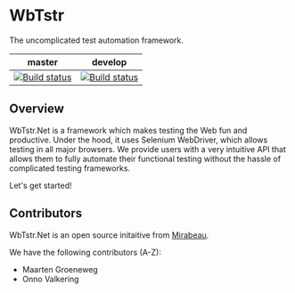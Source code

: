 # WbTstr
The uncomplicated test automation framework.

| master | develop |
| --- | --- |
| [![Build status](https://img.shields.io/appveyor/ci/onnovalkering/wbtstr/master.svg)](https://ci.appveyor.com/project/onnovalkering/wbtstr/branch/master) | [![Build status](https://img.shields.io/appveyor/ci/onnovalkering/wbtstr/develop.svg)](https://ci.appveyor.com/project/onnovalkering/wbtstr/branch/develop) |

## Overview
WbTstr.Net is a framework which makes testing the Web fun and productive. Under the hood, it uses Selenium WebDriver, which allows testing in all major browsers. We provide users with a very intuitive API that allows them to fully automate their functional testing without the hassle of complicated testing frameworks.

Let's get started!

## Contributors
WbTstr.Net is an open source initaitive from [Mirabeau](https://www.mirabeau.nl/en).

We have the following contributors (A-Z):

* Maarten Groeneweg
* Onno Valkering
